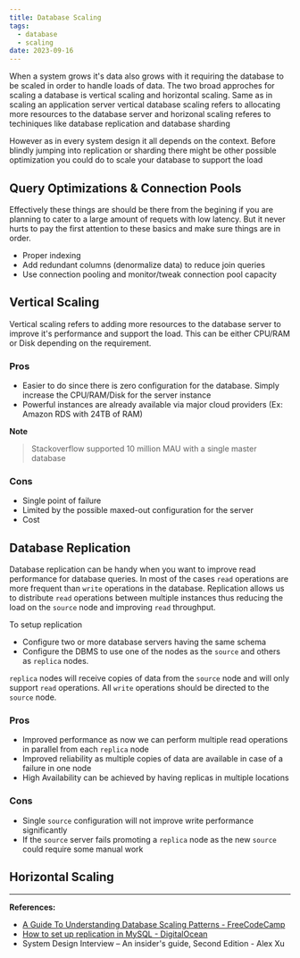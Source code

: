```yaml
---
title: Database Scaling
tags:
  - database
  - scaling
date: 2023-09-16
---
```


When a system grows it's data also grows with it requiring the database to be scaled in order to handle loads of data.
The two broad approches for scaling a database is vertical scaling and horizontal scaling.
Same as in scaling an application server vertical database scaling refers to allocating more resources to the database
server and horizonal scaling referes to techiniques like database replication and database sharding

However as in every system design it all depends on the context. Before blindly jumping into replication or sharding there might be other possible optimization you could do to scale your database to support the load

## Query Optimizations & Connection Pools

Effectively these things are should be there from the begining if you are planning to cater to a large amount of requets with low latency. But it never hurts to pay the first attention to these basics and make sure things are in order. 

- Proper indexing
- Add redundant columns (denormalize data) to reduce join queries
- Use connection pooling and monitor/tweak connection pool capacity

## Vertical Scaling

Vertical scaling refers to adding more resources to the database server to improve it's performance and support the load.
This can be either CPU/RAM or Disk depending on the requirement.

### Pros

- Easier to do since there is zero configuration for the database. Simply increase the CPU/RAM/Disk for the server instance
- Powerful instances are already available via major cloud providers (Ex: Amazon RDS with 24TB of RAM)

**Note**
> Stackoverflow supported 10 million MAU with a single master database

### Cons

- Single point of failure
- Limited by the possible maxed-out configuration for the server
- Cost

## Database Replication

Database replication can be handy when you want to improve read performance for database queries. In most of the cases `read` operations are more frequent than `write` operations in the database. Replication allows us to distribute `read` operations between multiple instances thus reducing the load on the `source` node and improving `read` throughput.

To setup replication

- Configure two or more database servers having the same schema
- Configure the DBMS to use one of the nodes as the `source` and others as `replica` nodes.

`replica` nodes will receive copies of data from the `source` node and will only support `read` operations. All `write` operations should be directed to the `source` node.

### Pros
- Improved performance as now we can perform multiple read operations in parallel from each `replica` node
- Improved reliability as multiple copies of data are available in case of a failure in one node
- High Availability can be achieved by having replicas in multiple locations

### Cons
- Single `source` configuration will not improve write performance significantly
- If the `source` server fails promoting a `replica` node as the new `source` could require some manual work

## Horizontal Scaling


---
**References:**
- [A Guide To Understanding Database Scaling Patterns - FreeCodeCamp](https://www.freecodecamp.org/news/understanding-database-scaling-patterns/)
- [How to set up replication in MySQL - DigitalOcean](https://www.digitalocean.com/community/tutorials/how-to-set-up-replication-in-mysql)
- System Design Interview – An insider's guide, Second Edition - Alex Xu



